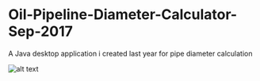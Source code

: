 # Oil-Pipeline-Diameter-Calculator-Sep-2017
A Java desktop application i created last year for pipe diameter calculation

![alt text](https://raw.githubusercontent.com/Attaras/Oil-Pipeline-Diameter-Calculator-Sep-2017/master/ScreenCapture.png)

